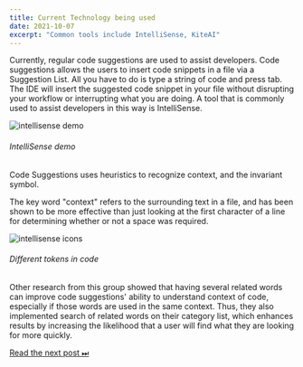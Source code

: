 ```yaml
---
title: Current Technology being used
date: 2021-10-07
excerpt: "Common tools include IntelliSense, KiteAI"
---
```


Currently, regular code suggestions are used to assist developers. Code suggestions allows the users to insert code snippets in a file via a Suggestion List. All you have to do is type a string of code and press tab. The IDE will insert the suggested code snippet in your file without disrupting your workflow or interrupting what you are doing. A tool that is commonly used to assist developers in this way is IntelliSense.

![intellisense demo](/intellisense.gif)

###### IntelliSense demo

Code Suggestions uses heuristics to recognize context, and the invariant symbol.

The key word "context" refers to the surrounding text in a file, and has been shown to be more effective than just looking at the first character of a line for determining whether or not a space was required.

![intellisense icons](/intellisense-symbols.png)

###### Different tokens in code

Other research from this group showed that having several related words can improve code suggestions' ability to understand context of code, especially if those words are used in the same context. Thus, they also implemented search of related words on their category list, which enhances results by increasing the likelihood that a user will find what they are looking for more quickly.

[Read the next post ⏭](future-impact)

